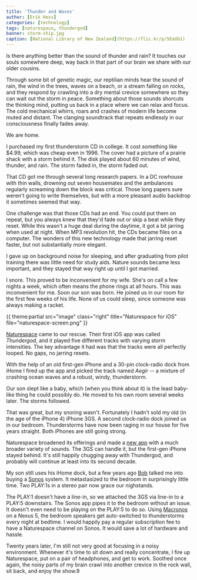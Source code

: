 ```yaml
---
title: 'Thunder and Waves'
author: [Erik Hess]
categories: [technology]
tags: [naturespace, thundergod]
banner: storm-ship.jpg
caption: [National Library of New Zealand](https://flic.kr/p/5EaUb1)
---
```


Is there anything better than the sound of thunder and rain? It touches our souls somewhere deep, way back in that part of our brain we share with our older cousins. 

Through some bit of genetic magic, our reptilian minds hear the sound of rain, the wind in the trees, waves on a beach, or a stream falling on rocks, and they respond by crawling into a dry mental crevice somewhere so they can wait out the storm in peace. Something about those sounds shorcuts the thinking mind, putting us back in a place where we can relax and focus. The cold mechanical whirrs, roars and crashes of modern life become muted and distant. The clanging soundtrack that repeats endlessly in our consciousness finally fades away. 

We are home.

I purchased my first thunderstorm CD in college. It cost something like $4.99, which was cheap even in 1996. The cover had a picture of a prairie shack with a storm behind it. The disk played about 60 minutes of wind, thunder, and rain. The storm faded in, the storm faded out.

That CD got me through several long research papers. In a DC rowhouse with thin walls, drowning out seven housemates and the ambulances regularly screaming down the block was critical. Those long papers sure weren't going to write themselves, but with a more pleasant audio backdrop it sometimes seemed that way.

One challenge was that those CDs had an end. You could put them on repeat, but you always knew that they'd fade out or skip a beat while they reset. While this wasn't a huge deal during the daytime, it got a bit jarring when used at night. When MP3 revolution hit, the CDs became files on a computer. The wonders of this new technology made that jarring reset faster, but not substantially more elegant. 

I gave up on background noise for sleeping, and after graduating from pilot training there was little need for study aids. Nature sounds became less important, and they stayed that way right up until I got married.

I snore. This proved to be inconvenient for my wife. She's on call a few nights a week, which often means the phone rings at all hours. This was inconvenient for me. Soon our son was born. He joined us in our room for the first few weeks of his life. None of us could sleep, since someone was always making a racket.

{{ theme:partial src="image" class="right" title="Naturespace for iOS" file="naturespace-screen.png" }}

[Naturespace][5] came to our rescue. Their first iOS app was called *Thundergod*, and it played five different tracks with varying storm intensities. The key advantage it had was that the tracks were all perfectly looped. No gaps, no jarring resets.

With the help of an old first-gen iPhone and a 30-pin clock-radio dock from iHome I fired up the app and picked the track named *Aegir* -- a mixture of crashing ocean waves and a robust, windy, thunderstorm.

Our son slept like a baby, which (when you think about it) is the least baby-like thing he could possibly do. He moved to his own room several weeks later. The storms followed.

That was great, but my snoring wasn't. Fortunately I hadn't sold my old (in the age of the iPhone 4) iPhone 3GS. A second clock-radio dock joined us in our bedroom. Thunderstorms have now been raging in our house for five years straight. Both iPhones are still going strong. 

Naturespace broadened its offerings and made a [new app][6] with a much broader variety of sounds. The 3GS can handle it, but the first-gen iPhone stayed behind. It's still happily chugging away with Thundergod, and probably will continue at least into its second decade.

My son still uses his iHome dock, but a few years ago [Bob][7] talked me into buying a [Sonos][8] system. It metastasized to the bedroom in surprisingly little time. Two PLAY:1s in a stereo pair now grace our nighstands. 

The PLAY:1 doesn't have a line-in, so we attached the 3GS via line-in to a PLAY:5 downstairs. The Sonos app pipes it to the bedroom without an issue. It doesn't even need to be playing on the PLAY:5 to do so. Using [Macronos][9] on a Nexus 5, the bedroom speakers get auto-switched to thunderstorms every night at bedtime. I would happily pay a regular subscription fee to have a Naturespace channel on Sonos. It would save a lot of hardware and hassle.

Twenty years later, I'm still not very good at focusing in a noisy environment. Whenever it's time to sit down and really concentrate, I fire up Naturespace, put on a pair of headphones, and get to work. Soothed once again, the noisy parts of my brain crawl into another crevice in the rock wall, sit back, and enjoy the show.9

[5]:	http://www.naturespace.com/
[6]:	https://itunes.apple.com/app/naturespace-relax-meditate/id312618509?mt=8
[7]:	http://twitter.com/takitapart
[8]:	http://sonos.com
[9]:	https://play.google.com/store/apps/details?id=dk.youtec.android.macronos&hl=en